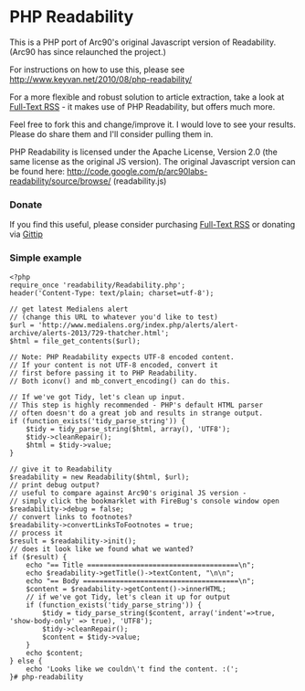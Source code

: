 PHP Readability
================

This is a PHP port of Arc90's original Javascript version of Readability. (Arc90 has since relaunched the project.)

For instructions on how to use this, please see <http://www.keyvan.net/2010/08/php-readability/>

For a more flexible and robust solution to article extraction, take a look at [Full-Text RSS](http://fivefilters.org/content-only/) - it makes use of PHP Readability, but offers much more.

Feel free to fork this and change/improve it. I would love to see your results. Please do share them and I'll consider pulling them in.

PHP Readability is licensed under the Apache License, Version 2.0 (the same license as the original JS version). The original Javascript version can be found here: <http://code.google.com/p/arc90labs-readability/source/browse/> (readability.js)

### Donate

If you find this useful, please consider purchasing [Full-Text RSS](http://fivefilters.org/content-only/) or donating via [Gittip](https://www.gittip.com/fivefilters/)

### Simple example

	<?php
	require_once 'readability/Readability.php';
	header('Content-Type: text/plain; charset=utf-8');

	// get latest Medialens alert 
	// (change this URL to whatever you'd like to test)
	$url = 'http://www.medialens.org/index.php/alerts/alert-archive/alerts-2013/729-thatcher.html';
	$html = file_get_contents($url);

	// Note: PHP Readability expects UTF-8 encoded content.
	// If your content is not UTF-8 encoded, convert it 
	// first before passing it to PHP Readability. 
	// Both iconv() and mb_convert_encoding() can do this.

	// If we've got Tidy, let's clean up input.
	// This step is highly recommended - PHP's default HTML parser
	// often doesn't do a great job and results in strange output.
	if (function_exists('tidy_parse_string')) {
		$tidy = tidy_parse_string($html, array(), 'UTF8');
		$tidy->cleanRepair();
		$html = $tidy->value;
	}

	// give it to Readability
	$readability = new Readability($html, $url);
	// print debug output? 
	// useful to compare against Arc90's original JS version - 
	// simply click the bookmarklet with FireBug's console window open
	$readability->debug = false;
	// convert links to footnotes?
	$readability->convertLinksToFootnotes = true;
	// process it
	$result = $readability->init();
	// does it look like we found what we wanted?
	if ($result) {
		echo "== Title =====================================\n";
		echo $readability->getTitle()->textContent, "\n\n";
		echo "== Body ======================================\n";
		$content = $readability->getContent()->innerHTML;
		// if we've got Tidy, let's clean it up for output
		if (function_exists('tidy_parse_string')) {
			$tidy = tidy_parse_string($content, array('indent'=>true, 'show-body-only' => true), 'UTF8');
			$tidy->cleanRepair();
			$content = $tidy->value;
		}
		echo $content;
	} else {
		echo 'Looks like we couldn\'t find the content. :(';
	}#   p h p - r e a d a b i l i t y  
 